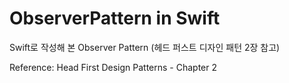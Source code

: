 # ObserverPattern in Swift

Swift로 작성해 본 Observer Pattern (헤드 퍼스트 디자인 패턴 2장 참고)




Reference: Head First Design Patterns - Chapter 2
